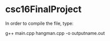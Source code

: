 # csc16FinalProject

In order to compile the file, type:

g++ main.cpp hangman.cpp -o outputname.out
